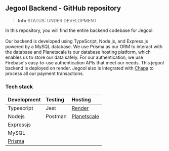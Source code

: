 ## Jegool Backend - GitHub repository 
> **Info**
> STATUS: UNDER DEVELOPMENT

In this repository, you will find the entire backend codebase for Jegool.
<br/>
<br/>
Our backend is developed using TypeScript, Node.js, and Express.js powered by a MySQL database.
We use Prisma as our ORM to interact with the database and Planetscale is our database hosting platform, which enables us to store our data safely.
For our authentication, we use Firebase's easy-to-use authentication APIs that meet our needs.
This jegool backend is deployed on render.
Jegool also is integrated with [Chapa](https://chapa.co) to process all our payment transactions.
<br/>
### Tech stack

|Development                       |Testing   |Hosting                                |
|:---------------------------------|:---------|:--------------------------------------|
|Typescript                        |Jest      |[Render](https://render.com)           |
|Nodejs                            |Postman   |[Planetscale](https://planetscale.com) |
|Expressjs                         |          |                                       |
|MySQL                             |          |                                       |
|[Prisma](https://prisma.io)       |          |                                       |
